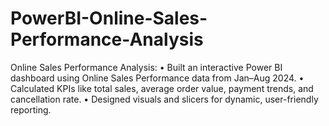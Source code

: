 # PowerBI-Online-Sales-Performance-Analysis
Online Sales Performance Analysis:
•	Built an interactive Power BI dashboard using Online Sales Performance data from Jan–Aug 2024.
•	Calculated KPIs like total sales, average order value, payment trends, and cancellation rate.
•	Designed visuals and slicers for dynamic, user-friendly reporting.

